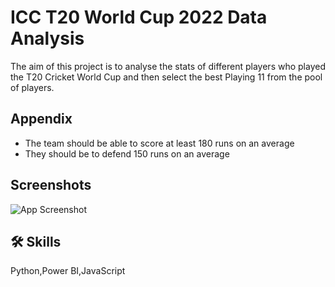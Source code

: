 
# ICC T20 World Cup 2022 Data Analysis

The aim of this project is to analyse the stats of different players who played the T20 Cricket World Cup and then select the best Playing 11 from the pool of players.




## Appendix

- The team should be able to score at least 180 runs on an average
- They should be to defend 150 runs on an average 


## Screenshots

![App Screenshot](https://via.placeholder.com/468x300?text=App+Screenshot+Here)


## 🛠 Skills
Python,Power BI,JavaScript

